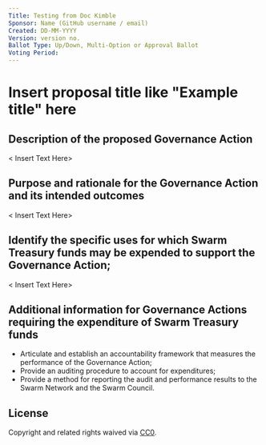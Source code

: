 ```yaml
---
Title: Testing from Doc Kimble
Sponsor: Name (GitHub username / email)
Created: DD-MM-YYYY
Version: version no.
Ballot Type: Up/Down, Multi-Option or Approval Ballot
Voting Period: 
---
```


# Insert proposal title like "Example title" here

## Description of the proposed Governance Action
< Insert Text Here>
## Purpose and rationale for the Governance Action and its intended outcomes
< Insert Text Here>
## Identify the specific uses for which Swarm Treasury funds may be expended to support the Governance Action;
< Insert Text Here>
## Additional information for Governance Actions requiring the expenditure of Swarm Treasury funds
- Articulate and establish an accountability framework that measures the performance of the Governance Action;
- Provide an auditing procedure to account for expenditures;
- Provide a method for reporting the audit and performance results to the Swarm Network and the Swarm Council.

## License
Copyright and related rights waived via [CC0](https://creativecommons.org/publicdomain/zero/1.0/).
